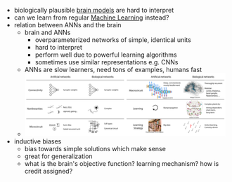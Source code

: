 + biologically plausible [brain models](Brain%20Models/Brain%20Models.md) are hard to interpret
+ can we learn from regular [Machine Learning](../Machine%20Learning/Machine%20Learning.md) instead?
+ relation between ANNs and the brain
	+ brain and ANNs 
		+ overparameterized networks of simple, identical units
		+ hard to interpret
		+ perform well due to powerful learning algorithms
		+ sometimes use similar representations e.g. CNNs
	+ ANNs are slow learners, need tons of examples, humans fast
	+ ![](../../z_images/Pasted%20image%2020250618222057.png)
+ inductive biases
	+ bias towards simple solutions which make sense
	+ great for generalization
	+ what is the brain's objective function? learning mechanism? how is credit assigned?
